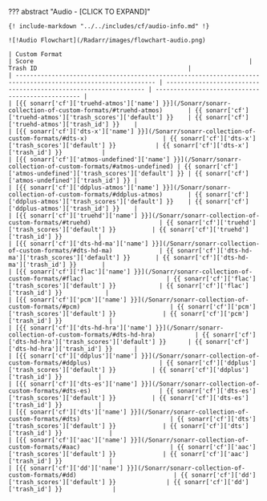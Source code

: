 ??? abstract "Audio - [CLICK TO EXPAND]"

    {! include-markdown "../../includes/cf/audio-info.md" !}

    ![!Audio Flowchart](/Radarr/images/flowchart-audio.png)

    | Custom Format                                                                                                 | Score                                                            | Trash ID                                          |
    | ------------------------------------------------------------------------------------------------------------- | ---------------------------------------------------------------- | ------------------------------------------------- |
    | [{{ sonarr['cf']['truehd-atmos']['name'] }}](/Sonarr/sonarr-collection-of-custom-formats/#truehd-atmos)       | {{ sonarr['cf']['truehd-atmos']['trash_scores']['default'] }}    | {{ sonarr['cf']['truehd-atmos']['trash_id'] }}    |
    | [{{ sonarr['cf']['dts-x']['name'] }}](/Sonarr/sonarr-collection-of-custom-formats/#dts-x)                     | {{ sonarr['cf']['dts-x']['trash_scores']['default'] }}           | {{ sonarr['cf']['dts-x']['trash_id'] }}           |
    | [{{ sonarr['cf']['atmos-undefined']['name'] }}](/Sonarr/sonarr-collection-of-custom-formats/#atmos-undefined) | {{ sonarr['cf']['atmos-undefined']['trash_scores']['default'] }} | {{ sonarr['cf']['atmos-undefined']['trash_id'] }} |
    | [{{ sonarr['cf']['ddplus-atmos']['name'] }}](/Sonarr/sonarr-collection-of-custom-formats/#ddplus-atmos)       | {{ sonarr['cf']['ddplus-atmos']['trash_scores']['default'] }}    | {{ sonarr['cf']['ddplus-atmos']['trash_id'] }}    |
    | [{{ sonarr['cf']['truehd']['name'] }}](/Sonarr/sonarr-collection-of-custom-formats/#truehd)                   | {{ sonarr['cf']['truehd']['trash_scores']['default'] }}          | {{ sonarr['cf']['truehd']['trash_id'] }}          |
    | [{{ sonarr['cf']['dts-hd-ma']['name'] }}](/Sonarr/sonarr-collection-of-custom-formats/#dts-hd-ma)             | {{ sonarr['cf']['dts-hd-ma']['trash_scores']['default'] }}       | {{ sonarr['cf']['dts-hd-ma']['trash_id'] }}       |
    | [{{ sonarr['cf']['flac']['name'] }}](/Sonarr/sonarr-collection-of-custom-formats/#flac)                       | {{ sonarr['cf']['flac']['trash_scores']['default'] }}            | {{ sonarr['cf']['flac']['trash_id'] }}            |
    | [{{ sonarr['cf']['pcm']['name'] }}](/Sonarr/sonarr-collection-of-custom-formats/#pcm)                         | {{ sonarr['cf']['pcm']['trash_scores']['default'] }}             | {{ sonarr['cf']['pcm']['trash_id'] }}             |
    | [{{ sonarr['cf']['dts-hd-hra']['name'] }}](/Sonarr/sonarr-collection-of-custom-formats/#dts-hd-hra)           | {{ sonarr['cf']['dts-hd-hra']['trash_scores']['default'] }}      | {{ sonarr['cf']['dts-hd-hra']['trash_id'] }}      |
    | [{{ sonarr['cf']['ddplus']['name'] }}](/Sonarr/sonarr-collection-of-custom-formats/#ddplus)                   | {{ sonarr['cf']['ddplus']['trash_scores']['default'] }}          | {{ sonarr['cf']['ddplus']['trash_id'] }}          |
    | [{{ sonarr['cf']['dts-es']['name'] }}](/Sonarr/sonarr-collection-of-custom-formats/#dts-es)                   | {{ sonarr['cf']['dts-es']['trash_scores']['default'] }}          | {{ sonarr['cf']['dts-es']['trash_id'] }}          |
    | [{{ sonarr['cf']['dts']['name'] }}](/Sonarr/sonarr-collection-of-custom-formats/#dts)                         | {{ sonarr['cf']['dts']['trash_scores']['default'] }}             | {{ sonarr['cf']['dts']['trash_id'] }}             |
    | [{{ sonarr['cf']['aac']['name'] }}](/Sonarr/sonarr-collection-of-custom-formats/#aac)                         | {{ sonarr['cf']['aac']['trash_scores']['default'] }}             | {{ sonarr['cf']['aac']['trash_id'] }}             |
    | [{{ sonarr['cf']['dd']['name'] }}](/Sonarr/sonarr-collection-of-custom-formats/#dd)                           | {{ sonarr['cf']['dd']['trash_scores']['default'] }}              | {{ sonarr['cf']['dd']['trash_id'] }}              |
